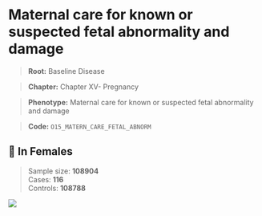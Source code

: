 # Maternal care for known or suspected fetal abnormality and damage

> **Root:** Baseline Disease  

> **Chapter:** Chapter XV- Pregnancy  

> **Phenotype:** Maternal care for known or suspected fetal abnormality and damage  

> **Code:** `O15_MATERN_CARE_FETAL_ABNORM`

## 👩 In Females  
> Sample size: **108904**  
> Cases: **116**  
> Controls: **108788**
<img src="/Disease/Figures/ALL/Baseline/O15_MATERN_CARE_FETAL_ABNORM.png"/>
<CsvTable src="/Disease/Data/ALL/Baseline/LG_O15_MATERN_CARE_FETAL_ABNORM.csv" label="🔍 View full results" />
